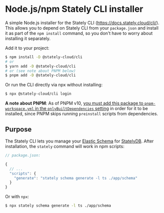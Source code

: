 # Node.js/npm Stately CLI installer

A simple Node.js installer for the Stately CLI (https://docs.stately.cloud/cli/). This allows
you to depend on Stately CLI from your `package.json` and install it as part of the `npm install` command, so you don't have to worry about installing
it separately.

Add it to your project:

```bash
$ npm install -D @stately-cloud/cli
# or
$ yarn add -D @stately-cloud/cli
# or (see note about PNPM below)
$ pnpm add -D @stately-cloud/cli
```

Or run the CLI directly via npx without installing:

```bash
$ npx @stately-cloud/cli login
```

**A note about PNPM**: As of PNPM v10, [you must add this package to `pnpm-workspace.yml` in the `onlyBuiltDependencies` setting](https://pnpm.io/settings#onlybuiltdependencies) in order for it to be installed, since PNPM skips running `preinstall` scripts from dependencies.

## Purpose

The Stately CLI lets you manage your [Elastic Schema](https://docs.stately.cloud/intro/elastic-schema/) for [StatelyDB](https://docs.stately.cloud/intro/what-is-statelydb/). After installation, the `stately` command will work in npm scripts:

```js
// package.json:

{
  // ...
  "scripts": {
    "generate": "stately schema generate -l ts ./app/schema"
  }
}
```

Or with `npx`:

```bash
$ npx stately schema generate -l ts ./app/schema
```
